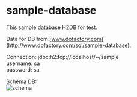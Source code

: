 # sample-database

This sample database H2DB for test.

Data for DB from [www.dofactory.com](http://www.dofactory.com/sql/sample-database).

Connection: jdbc:h2:tcp://localhost/~/sample  
username: sa  
password: sa  

Schema DB:  
![schema](https://raw.githubusercontent.com/username/projectname/branch/path/to/img.png)
